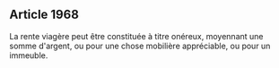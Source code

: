 Article 1968
----
La rente viagère peut être constituée à titre onéreux, moyennant une somme
d'argent, ou pour une chose mobilière appréciable, ou pour un immeuble.
